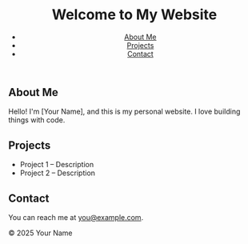 <!DOCTYPE html>
<html lang="en">
<head>
  <meta charset="UTF-8" />
  <meta name="viewport" content="width=device-width, initial-scale=1.0"/>
  <title>My Website</title>
  <link rel="stylesheet" href="style.css"/>
</head>
<body>
  <header>
    <h1>Welcome to My Website</h1>
    <nav>
      <ul>
        <li><a href="#about">About Me</a></li>
        <li><a href="#projects">Projects</a></li>
        <li><a href="#contact">Contact</a></li>
      </ul>
    </nav>
  </header>

  <section id="about">
    <h2>About Me</h2>
    <p>Hello! I'm [Your Name], and this is my personal website. I love building things with code.</p>
  </section>

  <section id="projects">
    <h2>Projects</h2>
    <ul>
      <li>Project 1 – Description</li>
      <li>Project 2 – Description</li>
    </ul>
  </section>

  <section id="contact">
    <h2>Contact</h2>
    <p>You can reach me at <a href="mailto:you@example.com">you@example.com</a>.</p>
  </section>

  <footer>
    <p>&copy; 2025 Your Name</p>
  </footer>

  <script src="script.js"></script>
</body>
</html>
